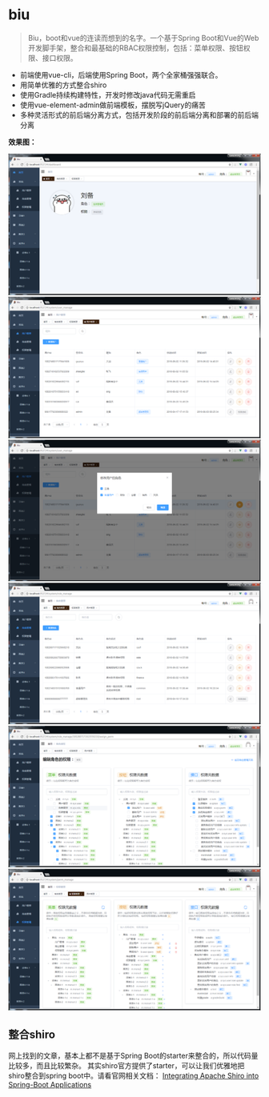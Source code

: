 # biu

>Biu，boot和vue的连读而想到的名字。一个基于Spring Boot和Vue的Web开发脚手架，整合和最基础的RBAC权限控制，包括：菜单权限、按钮权限、接口权限。

- 前端使用vue-cli，后端使用Spring Boot，两个全家桶强强联合。
- 用简单优雅的方式整合shiro
- 使用Gradle持续构建特性，开发时修改java代码无需重启
- 使用vue-element-admin做前端模板，摆脱写jQuery的痛苦
- 多种灵活形式的前后端分离方式，包括开发阶段的前后端分离和部署的前后端分离

**效果图：**

![p1](_doc/image/preview_1.png)
![p2](_doc/image/preview_2.png)
![p3](_doc/image/preview_3.png)
![p4](_doc/image/preview_4.png)
![p5](_doc/image/preview_5.png)
![p6](_doc/image/preview_6.png)

## 整合shiro

网上找到的文章，基本上都不是基于Spring Boot的starter来整合的，所以代码量比较多，而且比较繁杂。
其实shiro官方提供了starter，可以让我们优雅地把shiro整合到spring boot中。请看官网相关文档：
[Integrating Apache Shiro into Spring-Boot Applications](https://shiro.apache.org/spring-boot.html)

